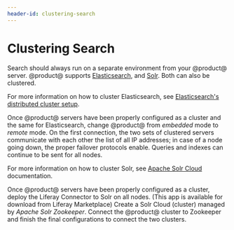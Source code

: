 ```yaml
---
header-id: clustering-search
---
```


# Clustering Search

Search should always run on a separate environment from your @product@ server.
@product@ supports 
[Elasticsearch](/docs/7-2/deploy/-/knowledge_base/d/installing-elasticsearch), 
and 
[Solr](/docs/7-2/deploy/-/knowledge_base/d/installing-solr). 
Both can also be clustered. 

For more information on how to cluster Elasticsearch, see 
[Elasticsearch's distributed cluster setup](https://www.elastic.co/guide/en/elasticsearch/guide/current/distributed-cluster.html). 

Once @product@ servers have been properly configured as a cluster and the same
for Elasticsearch, change @product@ from *embedded* mode to *remote* mode. On
the first connection, the two sets of clustered servers communicate with each
other the list of all IP addresses; in case of a node going down, the proper
failover protocols enable. Queries and indexes can continue to be sent for all
nodes.

For more information on how to cluster Solr, see 
[Apache Solr Cloud](https://cwiki.apache.org/confluence/display/solr/SolrCloud)
documentation. 

Once @product@ servers have been properly configured as a cluster, deploy the
Liferay Connector to Solr on all nodes. (This app is available for download
from Liferay Marketplace) Create a Solr Cloud (cluster) managed by _Apache Solr
Zookeeper_. Connect the @product@ cluster to Zookeeper and finish the final
configurations to connect the two clusters.
